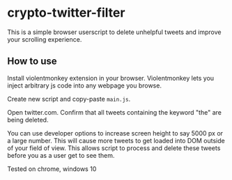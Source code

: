 # crypto-twitter-filter

This is a simple browser userscript to delete unhelpful tweets and improve your scrolling experience.

## How to use

Install violentmonkey extension in your browser. Violentmonkey lets you inject arbitrary js code into any webpage you browse.

Create new script and copy-paste `main.js`.

Open twitter.com. Confirm that all tweets containing the keyword "the" are being deleted.

You can use developer options to increase screen height to say 5000 px or a large number. This will cause more tweets to get loaded into DOM outside of your field of view. This allows script to process and delete these tweets before you as a user get to see them.

Tested on chrome, windows 10
